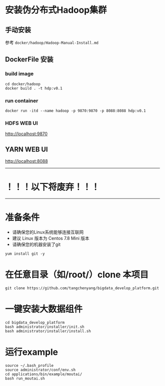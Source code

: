 # 安装伪分布式Hadoop集群
## 手动安装
参考 `docker/hadoop/Hadoop-Manual-Install.md`
## DockerFile 安装
### build image
```shell
cd docker/hadoop
docker build . -t hdp:v0.1
```
### run container
```shell
docker run -itd --name hadoop -p 9870:9870 -p 8088:8088 hdp:v0.1
```
### HDFS WEB UI
[http://localhost:9870](http://localhost:9870/)

## YARN WEB UI
[http://localhost:8088](http://localhost:8088/)


--- 
# ！！！以下将废弃！！！

---


# 准备条件
- 请确保您的Linux系统能够连接互联网
- 建议 Linux 版本为 Centos 7.8 Mini 版本
- 请确保您的机器安装了git
```
yum install git -y
```

# 在任意目录（如/root/）clone 本项目
```
git clone https://github.com/tangchenyang/bigdata_develop_platform.git
``` 

# 一键安装大数据组件 
```
cd bigdata_develop_platform
bash administrator/installer/init.sh
bash administrator/installer/install.sh
```

# 运行example
```
source ~/.bash_profile
source administrator/conf/env.sh
cd applications/bin/example/moutai/
bash run_moutai.sh
```
